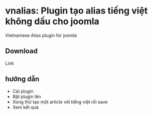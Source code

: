 # vnalias: Plugin tạo alias tiếng việt không dấu cho joomla
Vietnamese Alias plugin for joomla

## Download

Link

## hướng dẫn
- Cài plugin
- Bật plugin lên
- Xong thử tạo một article với tiếng việt rồi save
- Xem kết quả
